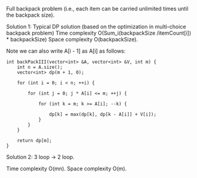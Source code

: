 Full backpack problem (i.e., each item can be carried unlimited times until the backpack size).

Solution 1:
Typical DP solution (based on the optimization in multi-choice backpack problem)
Time complexity O(Sum_i(backpackSize /itemCount[i]) * backpackSize)
Space complexity O(backpackSize).

Note we can also write A[i - 1] as A[i] as follows: 
    
    int backPackIII(vector<int> &A, vector<int> &V, int m) {
        int n = A.size();
        vector<int> dp(m + 1, 0);
        
        for (int i = 0; i < n; ++i) {
            
            for (int j = 0; j * A[i] <= m; ++j) {
                
                for (int k = m; k >= A[i]; --k) {
                    
                    dp[k] = max(dp[k], dp[k - A[i]] + V[i]);
                }
            }
        }
        
        return dp[m];
    }

Solution 2:
3 loop -> 2 loop.

Time complexity O(mn). Space complexity O(m).